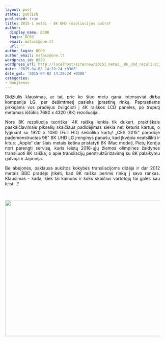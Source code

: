 ```yaml
---
layout: post
status: publish
published: true
title: 2015-i metai - 8K UHD rezoliucijos aušra?
author:
  display_name: BC00
  login: BC00
  email: matasx@one.lt
  url: ''
author_login: BC00
author_email: matasx@one.lt
wordpress_id: 8529
wordpress_url: http://localhost/site/new/2015i_metai__8k_uhd_rezoliucijos_ausra/
date: '2015-04-02 14:29:24 +0300'
date_gmt: '2015-04-02 14:29:24 +0300'
categories:
- Naujienos
---
```

<p style="text-align: justify;">
	Didžiulis klausimas, ar tai, prie ko &scaron;iuo metu gana intensyviai dirba kompanija LG, per de&scaron;imtmetį pasieks įprastinę rinką. Paprastiems pirkėjams vos pradėjus žvilgčioti į 4K rai&scaron;kos LCD paneles, po truputį metamas i&scaron;&scaron;ūkis 7680 x 4320 (8K) rezoliucijai.</p>
<p style="text-align: justify;">
	Nors 8K rezoliucija teori&scaron;kai 4K rai&scaron;ką lenkia tik dukart, prakti&scaron;kais paskaičiavimais pikselių skaičiaus padidėjimas siekia net keturis kartus, o lyginant su 1920 x 1080 (Full HD) &scaron;e&scaron;iolika kartų! &bdquo;CES 2015&ldquo; parodoje pademonstruotas 98&quot; 8K UHD LG įrenginys pana&scaron;u, kad įkvėpia neatsilikti ir kitus: &bdquo;Apple&ldquo; dar &scaron;iais metais ketina pristatyti 8K iMac modelį, Pietų Korėja nori parengti servisą, kuris leistų 2018-ųjų žiemos olimpines žaidynes transliuoti 8K rai&scaron;ka, o apie transliacijų perstruktūrizavimą su 8K palaikymu galvoja ir Japonija.</p>
<p style="text-align: justify;">
	Be abejonės, paklausa auk&scaron;tos kokybės transliacijoms didėja ir dar 2012 metais BBC pradėjo įtikėti, kad 8K rai&scaron;ka perims rinką į savo rankas. Klausimas - kada, kiek tai kainuos ir koks skaičius vartotojų tai galės sau leisti..?</p>
<p>
	&nbsp;</p>
<p>
	<img alt="" src="http://technews.lt/userfiles/8KUHDvsothers.png" style="width: 520px; height: 443px;" /></p>
